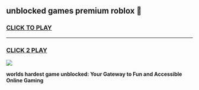 
## unblocked games premium roblox 👋
<h3>
<a href="https://premium.freeplayer.one?title=unblocked_games_premium_roblox&ref=13F">CLICK TO PLAY</a></h3>
<hr>

<h3>
<a href="https://premium.freeplayer.one?title=unblocked_games_premium_roblox&ref=13F">CLICK 2 PLAY</a>
  
</h3>

<a href="https://premium.freeplayer.one?title=unblocked_games_premium_roblox&ref=12F/"><img src="https://clearcache.store/games.png"></a>


**worlds hardest game unblocked: Your Gateway to Fun and Accessible Online Gaming**

